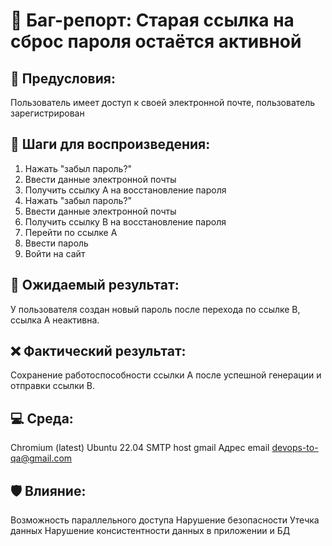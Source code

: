 # 🐞 Баг-репорт: Старая ссылка на сброс пароля остаётся активной

## 📍 Предусловия:
Пользователь имеет доступ к своей электронной почте, пользователь зарегистрирован

## 🔁 Шаги для воспроизведения:
1. Нажать "забыл пароль?"
2. Ввести данные электронной почты
3. Получить ссылку А на восстановление пароля 
4. Нажать "забыл пароль?"
5. Ввести данные электронной почты
6. Получить ссылку В на восстановление пароля
7. Перейти по ссылке А 
8. Ввести пароль
9. Войти на сайт

## 🧪 Ожидаемый результат:
У пользователя создан новый пароль после перехода по ссылке В, ссылка А неактивна.

## ❌ Фактический результат:
Сохранение работоспособности ссылки А после успешной генерации и отправки ссылки В.

## 💻 Среда:
Chromium (latest)
Ubuntu 22.04
SMTP host gmail
Адрес email devops-to-qa@gmail.com 


## 🛡 Влияние:
Возможность параллельного доступа
Нарушение безопасности
Утечка данных
Нарушение консистентности данных в приложении и БД 
